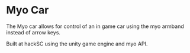 Myo Car
======

The Myo car allows for control of an in game car using the myo armband instead of arrow keys.

Built at hackSC using the unity game engine and myo API.
